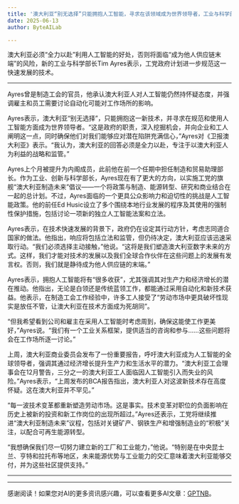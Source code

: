 ```yaml
---
title: '澳大利亚“别无选择”只能拥抱人工智能，寻求在该领域成为世界领导者，工业与科学部长表示'
date: 2025-06-13
author: ByteAILab

---
```


澳大利亚必须“全力以赴”利用人工智能的好处，否则将面临“成为他人供应链末端”的风险，新的工业与科学部长Tim Ayres表示，工党政府计划进一步规范这一快速发展的技术。

---
Ayres曾是制造工会的官员，他承认澳大利亚人对人工智能仍然持怀疑态度，并强调雇主和员工需要讨论自动化可能对工作场所的影响。

Ayres表示，澳大利亚“别无选择”，只能拥抱这一新技术，并寻求在规范和使用人工智能方面成为世界领导者。“这是政府的职责，深入挖掘机会，并向企业和工人阐明这一点，同时确保他们对我们能够应对潜在陷阱充满信心，”Ayres对《卫报澳大利亚》表示。“我认为，澳大利亚的回答必须是全力以赴，专注于以澳大利亚人为利益的战略和监管。”

Ayres上个月被提升为内阁成员，此前他在前一个任期中担任制造和贸易助理部长。作为工业、创新与科学部长，Ayres现在有了更大的方向，以实施工党的旗舰“澳大利亚制造未来”倡议——一个将政策与制造、能源转型、研究和商业结合在一起的总计划。不过，Ayres面临的一个更具公众影响力和迫切性的挑战是人工智能政策。他的前任Ed Husic设立了多个围绕本地行业发展的程序及其使用的强制性保护措施，包括讨论一项新的独立人工智能法案和立法。

Ayres表示，在技术快速发展的背景下，政府仍在设定其行动方针，考虑志同道合国家的做法。他指出，响应将包括立法和监管，但仍待决定，澳大利亚应该迅速采取行动。“我们必须选择主动接触，”他说。“这将是我们塑造澳大利亚数字未来的方式。这样，我们才能对技术的发展以及我们全球合作伙伴在这些问题上的发展有发言权。否则，我们就是静待成为他人供应链的末端。”

Ayres表示，拥抱人工智能将有“很多收获”，尤其强调其对生产力和经济增长的潜在推动。他指出，无论是白领还是传统蓝领工作，都能通过采用自动化和新技术获益。他表示，在制造工会工作经验中，许多工人接受了“劳动市场中更具破坏性现实是放任不管，让澳大利亚在技术方面成为死胡同”。

“但我希望看到公司和雇主在采用人工智能时考虑周到，确保这能使工作更美好，”Ayres说。“我们有一个工业关系框架，提供适当的咨询和参与……这些问题将会在工作场所逐一讨论。”

上周，澳大利亚商业委员会发布了一份重要报告，呼吁澳大利亚成为人工智能的全球领导者，强调其通过经济增长提升生产力和生活水平的潜力。“澳大利亚工会理事会在12月警告，三分之一的澳大利亚工人面临因人工智能引入而失业的风险。”Ayres表示，“上周发布的BCA报告指出，澳大利亚人对这波新技术存在高度怀疑。这在澳大利亚并不罕见。”

“每一波技术变革都重新塑造劳动市场。这是事实。技术变革对职位的负面影响在历史上被新的投资和新工作岗位的出现所超过。”Ayres还表示，工党将继续推进“澳大利亚制造未来”议程，包括对关键矿产、钢铁生产和增强制造业的“积极”关注，以配合可再生能源转型。

“我想确保我们尽一切努力建立新的工厂和工业能力，”他说。“特别是在中央昆士兰、亨特和拉托布等地区，未来能源优势与工业能力的交汇意味着澳大利亚能够交付，并为这些社区提供支持。”

---
---
感谢阅读！如果您对AI的更多资讯感兴趣，可以查看更多AI文章：[GPTNB](https://gptnb.com)。